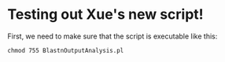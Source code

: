 # Testing out Xue's new script!

First, we need to make sure that the script is executable like this:

```
chmod 755 BlastnOutputAnalysis.pl
```
